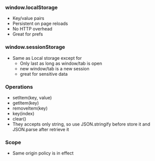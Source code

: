 ### window.localStorage
- Key/value pairs
- Persistent on page reloads
- No HTTP overhead
- Great for prefs

### window.sessionStorage
- Same as Local storage except for
  - Only last as long as window/tab is open
  - new window/tab is a new session
  - great for sensitive data

### Operations
- setItem(key, value)
- getItem(key)
- removeItem(key)
- key(index)
- clear()
- They accepts only string, so use JSON.stringify before store it and JSON.parse after retrieve it

### Scope
- Same origin policy is in effect 

